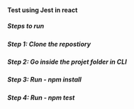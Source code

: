 #### Test using Jest in react 
##### Steps to run

##### Step 1: Clone the repostiory
##### Step 2: Go inside the projet folder in CLI
##### Step 3: Run - npm install
##### Step 4: Run - npm test 
